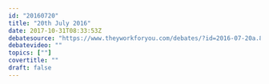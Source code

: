 ```yaml
---
id: "20160720"
title: "20th July 2016"
date: 2017-10-31T08:33:53Z
debatesource: "https://www.theyworkforyou.com/debates/?id=2016-07-20a.816.5#g817.0"
debatevideo: ""
topics: [""]
covertitle: ""
draft: false
---
```


